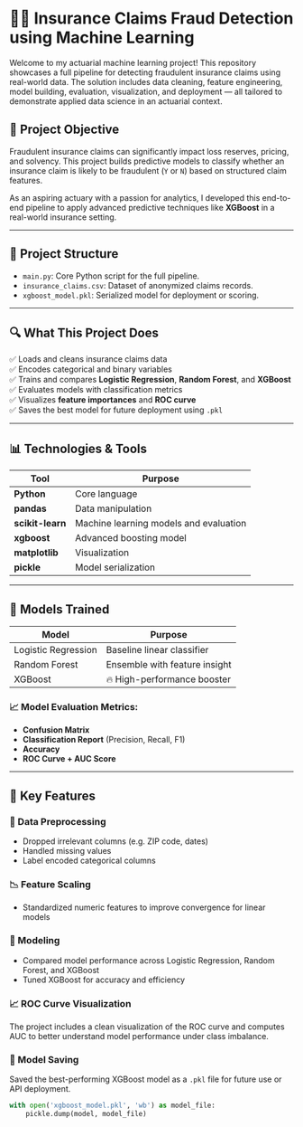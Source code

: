# 🕵️‍♂️ Insurance Claims Fraud Detection using Machine Learning

Welcome to my actuarial machine learning project! This repository showcases a full pipeline for detecting fraudulent insurance claims using real-world data. The solution includes data cleaning, feature engineering, model building, evaluation, visualization, and deployment — all tailored to demonstrate applied data science in an actuarial context.

## 🚀 Project Objective

Fraudulent insurance claims can significantly impact loss reserves, pricing, and solvency. This project builds predictive models to classify whether an insurance claim is likely to be fraudulent (`Y` or `N`) based on structured claim features.

As an aspiring actuary with a passion for analytics, I developed this end-to-end pipeline to apply advanced predictive techniques like **XGBoost** in a real-world insurance setting.

---

## 📂 Project Structure

- `main.py`: Core Python script for the full pipeline.
- `insurance_claims.csv`: Dataset of anonymized claims records.
- `xgboost_model.pkl`: Serialized model for deployment or scoring.

---

## 🔍 What This Project Does

✅ Loads and cleans insurance claims data  
✅ Encodes categorical and binary variables  
✅ Trains and compares **Logistic Regression**, **Random Forest**, and **XGBoost**  
✅ Evaluates models with classification metrics  
✅ Visualizes **feature importances** and **ROC curve**  
✅ Saves the best model for future deployment using `.pkl`

---

## 📊 Technologies & Tools

| Tool | Purpose |
|------|---------|
| **Python** | Core language |
| **pandas** | Data manipulation |
| **scikit-learn** | Machine learning models and evaluation |
| **xgboost** | Advanced boosting model |
| **matplotlib** | Visualization |
| **pickle** | Model serialization |

---

## 🧠 Models Trained

| Model               | Purpose                         |
|--------------------|----------------------------------|
| Logistic Regression | Baseline linear classifier      |
| Random Forest       | Ensemble with feature insight   |
| XGBoost             | 🔥 High-performance booster      |

### 📈 Model Evaluation Metrics:
- **Confusion Matrix**
- **Classification Report** (Precision, Recall, F1)
- **Accuracy**
- **ROC Curve + AUC Score**

---

## 📌 Key Features

### 📂 Data Preprocessing
- Dropped irrelevant columns (e.g. ZIP code, dates)
- Handled missing values
- Label encoded categorical columns

### 📉 Feature Scaling
- Standardized numeric features to improve convergence for linear models

### 🤖 Modeling
- Compared model performance across Logistic Regression, Random Forest, and XGBoost
- Tuned XGBoost for accuracy and efficiency

### 📈 ROC Curve Visualization
The project includes a clean visualization of the ROC curve and computes AUC to better understand model performance under class imbalance.

### 💾 Model Saving
Saved the best-performing XGBoost model as a `.pkl` file for future use or API deployment.

```python
with open('xgboost_model.pkl', 'wb') as model_file:
    pickle.dump(model, model_file)
